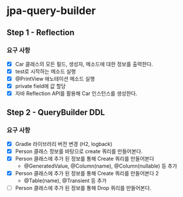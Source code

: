 # jpa-query-builder

## Step 1 - Reflection
### 요구 사항
+ [x] Car 클래스의 모든 필드, 생성자, 메소드에 대한 정보를 출력한다.
+ [x] test로 시작하는 메소드 실행
+ [x] @PrintView 애노테이션 메소드 실행
+ [x] private field에 값 할당
+ [x] 자바 Reflection API를 활용해 Car 인스턴스를 생성한다.

## Step 2 - QueryBuilder DDL
### 요구 사항
+ [x] Gradle 라이브러리 버전 변경 (H2, logback)
+ [x] Person 클래스 정보를 바탕으로 create 쿼리를 만들어본다.
+ [x] Person 클래스에 추가 된 정보를 통해 Create 쿼리를 만들어본다 
  + @GeneratedValue, @Column(name), @Column(nullable) 등 추가
+ [x] Person 클래스에 추가 된 정보를 통해 Create 쿼리를 만들어본다 2
  + @Table(name), @Transient 등 추가 
+ [ ] Person 클래스에 추가 된 정보를 통해 Drop 쿼리를 만들어본다.